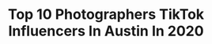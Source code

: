 ---
title: Top 10 Photographers TikTok Influencers In Austin In 2020
description: >-
  Find top photographers TikTok influencers in Austin in 2020. Most popular hashtags: #fyp #photographer #travel #duet.
platform: TikTok
hits: 35
text_top: Analyze the best TikTok profiles on inBeat.
text_bottom: Our search engine holds 35 TikTok influencers like this in Austin, United States for you to pitch.
profiles:
  - username: "directedbycreatives"
    fullname: >-
      DirectedxCreatives
    bio: >-
      Creative Outlet. Nimaroh’s secret identity. ATX
    location: "United States"
    followers: 20500
    engagement: 860
    commentsToLikes: 0.042677
    id: ck80cqr97alu10j78yxk6mppm
    verified: false
    hashtags: "#photo, #videographer, #drone, #atx"
  - username: "kaydrauhl"
    fullname: >-
      Kaylee Baker
    bio: >-
      TXST ‘23 If you understand the pun in my username i love u
    location: "United States"
    followers: 4129
    engagement: 1120
    commentsToLikes: 0.028958
    id: ckd6iv544bs5j0j230dabvdj5
    verified: false
    hashtags: "#fyp, #sanantonio, #couple, #jeep"
  - username: "karlieplace"
    fullname: >-
      Karlie Place
    bio: >-
      Travel | Photography | MPLS ↓ Everything You Need ↓
    location: "United States"
    followers: 857300
    engagement: 1654
    commentsToLikes: 0.009952
    id: ck8qe48ihr0v90j78opa5yg2j
    verified: true
    hashtags: "#colorado, #travel, #minneapolis, #glt"
  - username: "prettymuch"
    fullname: >-
      PRETTYMUCH 
    bio: >-
      BOYBAND Brandon, Edwin, Austin, Nick, Zion http://store.prettymuch.com
    location: "United States"
    followers: 331000
    engagement: 2379
    commentsToLikes: 0.016106
    id: ck8vw1s41n2jc0j78dfmf5nvx
    verified: true
    hashtags: "#producer, #vibewithus, #musiclesson, #hellofall"
  - username: "t_austin"
    fullname: >-
      Tyler Austin
    bio: >-
      #TEAMTELLY 📸 Portrait Photographer/Cinematographer 🎥
    location: "United States"
    followers: 155600
    engagement: 1206
    commentsToLikes: 0.044115
    id: ckb9ff2yd3ru30j23rl78p7wl
    verified: false
    hashtags: "#momsoftiktok, #dadlife, #comedy, #dadsoftiktok"
  - username: "staticappeal"
    fullname: >-
      AUSTIN
    bio: >-
      BLACK LIVES MATTER PHOTOGRAPHER 📸 And Yes I’m... ya know 💁🏼‍♂️
    location: "United States"
    followers: 152000
    engagement: 1127
    commentsToLikes: 0.016874
    id: ck83zt1wn2tn80j78bmfq7ykr
    verified: false
    hashtags: "#xyzbca, #stlouis, #duet, #help"
  - username: "vinuthnagaridipuri"
    fullname: >-
      Vinuthna Garidipuri
    bio: >-
      destination wedding photographer
    location: "United States"
    followers: 3595
    engagement: 1183
    commentsToLikes: 0.025490
    id: ckbqnrw6v8lki0j23i65gskk4
    verified: false
    hashtags: "#wedding, #nikkah, #fyp, #decor"
  - username: "gregfulks"
    fullname: >-
      Fulks
    bio: >-
      Portuguese - Dancer Traveling in a 🚐 Videographer/Photographer IG: @fulks
    location: "United States"
    followers: 13400
    engagement: 574
    commentsToLikes: 0.023081
    id: ck9773yap2mqp0j78sorr03zh
    verified: false
    hashtags: "#cabo, #surf, #fun, #summer"
  - username: "vcboudoir"
    fullname: >-
      user1502462802788
    bio: >-
      I help women get their sexy back 📸 Insta for 🔥: @vcboudoir Austin, TX + travel
    location: "United States"
    followers: 213500
    engagement: 706
    commentsToLikes: 0.011756
    id: ckc7pcf4rv2e80j23z6wucru9
    verified: false
    hashtags: "#trending, #photographer, #momsoftiktok, #fy"
  - username: "eric.snyder"
    fullname: >-
      Eric Snyder
    bio: >-
      Professional photographer based in Boston. 📸 CEO of lipsync Portfolio 👇🏼
    location: "United States"
    followers: 33100
    engagement: 1380
    commentsToLikes: 0.052674
    id: ckcdw8qasfjgo0j231a2lw9f4
    verified: false
    hashtags: "#photographer, #vote, #lipsync, #fyp"
---